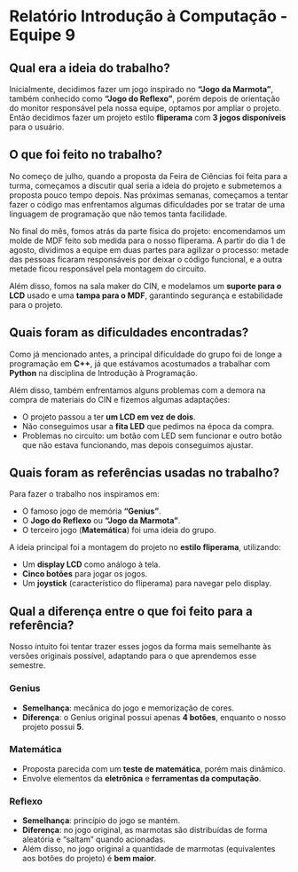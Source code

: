 # Relatório Introdução à Computação - Equipe 9  

## Qual era a ideia do trabalho?  
Inicialmente, decidimos fazer um jogo inspirado no **“Jogo da Marmota”**, também conhecido como **“Jogo do Reflexo”**, porém depois de orientação do monitor responsável pela nossa equipe, optamos por ampliar o projeto. Então decidimos fazer um projeto estilo **fliperama** com **3 jogos disponíveis** para o usuário.  

## O que foi feito no trabalho?  
No começo de julho, quando a proposta da Feira de Ciências foi feita para a turma, começamos a discutir qual seria a ideia do projeto e submetemos a proposta pouco tempo depois. Nas próximas semanas, começamos a tentar fazer o código mas enfrentamos algumas dificuldades por se tratar de uma linguagem de programação que não temos tanta facilidade.  

No final do mês, fomos atrás da parte física do projeto: encomendamos um molde de MDF feito sob medida para o nosso fliperama. A partir do dia 1 de agosto, dividimos a equipe em duas partes para agilizar o processo: metade das pessoas ficaram responsáveis por deixar o código funcional, e a outra metade ficou responsável pela montagem do circuito.  

Além disso, fomos na sala maker do CIN, e modelamos um **suporte para o LCD** usado e uma **tampa para o MDF**, garantindo segurança e estabilidade para o projeto.  

## Quais foram as dificuldades encontradas?  
Como já mencionado antes, a principal dificuldade do grupo foi de longe a programação em **C++**, já que estávamos acostumados a trabalhar com **Python** na disciplina de Introdução à Programação.  

Além disso, também enfrentamos alguns problemas com a demora na compra de materiais do CIN e fizemos algumas adaptações:  
- O projeto passou a ter **um LCD em vez de dois**.  
- Não conseguimos usar a **fita LED** que pedimos na época da compra.  
- Problemas no circuito: um botão com LED sem funcionar e outro botão que não estava funcionando, mas depois conseguimos ajustar.  

## Quais foram as referências usadas no trabalho?  
Para fazer o trabalho nos inspiramos em:  
- O famoso jogo de memória **“Genius”**.  
- O **Jogo do Reflexo** ou **“Jogo da Marmota”**.  
- O terceiro jogo (**Matemática**) foi uma ideia do grupo.  

A ideia principal foi a montagem do projeto no **estilo fliperama**, utilizando:  
- Um **display LCD** como análogo à tela.  
- **Cinco botões** para jogar os jogos.  
- Um **joystick** (característico do fliperama) para navegar pelo display.  

## Qual a diferença entre o que foi feito para a referência?  
Nosso intuito foi tentar trazer esses jogos da forma mais semelhante às versões originais possível, adaptando para o que aprendemos esse semestre.  

### Genius  
- **Semelhança**: mecânica do jogo e memorização de cores.  
- **Diferença**: o Genius original possui apenas **4 botões**, enquanto o nosso projeto possui **5**.  

### Matemática  
- Proposta parecida com um **teste de matemática**, porém mais dinâmico.  
- Envolve elementos da **eletrônica** e **ferramentas da computação**.  

### Reflexo  
- **Semelhança**: princípio do jogo se mantém.  
- **Diferença**: no jogo original, as marmotas são distribuídas de forma aleatória e “saltam” quando acionadas.  
- Além disso, no jogo original a quantidade de marmotas (equivalentes aos botões do projeto) é **bem maior**.  
